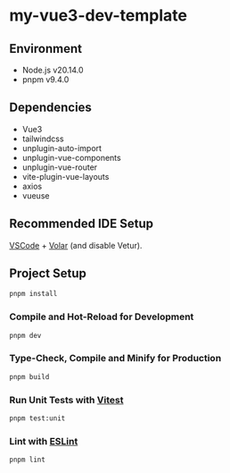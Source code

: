 # my-vue3-dev-template

## Environment

- Node.js v20.14.0
- pnpm v9.4.0

## Dependencies

- Vue3
- tailwindcss
- unplugin-auto-import
- unplugin-vue-components
- unplugin-vue-router
- vite-plugin-vue-layouts
- axios
- vueuse

## Recommended IDE Setup

[VSCode](https://code.visualstudio.com/) + [Volar](https://marketplace.visualstudio.com/items?itemName=Vue.volar) (and disable Vetur).

## Project Setup

```sh
pnpm install
```

### Compile and Hot-Reload for Development

```sh
pnpm dev
```

### Type-Check, Compile and Minify for Production

```sh
pnpm build
```

### Run Unit Tests with [Vitest](https://vitest.dev/)

```sh
pnpm test:unit
```

### Lint with [ESLint](https://eslint.org/)

```sh
pnpm lint
```
